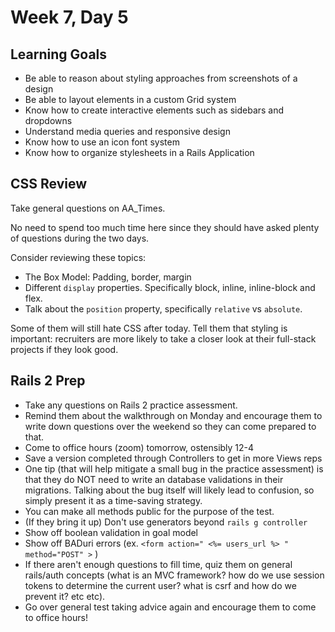 # Week 7, Day 5

## Learning Goals
- Be able to reason about styling approaches from screenshots of a design
- Be able to layout elements in a custom Grid system
- Know how to create interactive elements such as sidebars and dropdowns
- Understand media queries and responsive design
- Know how to use an icon font system
- Know how to organize stylesheets in a Rails Application

## CSS Review

Take general questions on AA_Times. 

No need to spend too much time here since they should have asked plenty of questions during the two days. 

Consider reviewing these topics:
- The Box Model: Padding, border, margin
- Different `display` properties. Specifically block, inline, inline-block and flex. 
- Talk about the `position` property, specifically `relative` vs `absolute`.

Some of them will still hate CSS after today. Tell them that styling is important: recruiters are more likely to take a closer look at their full-stack projects if they look good.

## Rails 2 Prep

- Take any questions on Rails 2 practice assessment. 
- Remind them about the walkthrough on Monday and encourage them to write down questions over the weekend so they can come prepared to that.
- Come to office hours (zoom) tomorrow, ostensibly 12-4 
- Save a version completed through Controllers to get in more Views reps
- One tip (that will help mitigate a small bug in the practice assessment) is that they do NOT need to write an database validations in their migrations. Talking about the bug itself will likely lead to confusion, so simply present it as a time-saving strategy. 
- You can make all methods public for the purpose of the test.
- (If they bring it up) Don't use generators beyond `rails g controller`
- Show off boolean validation in goal model 
- Show off BADuri errors (ex. `<form action=" <%= users_url %> " method="POST" >` )
- If there aren't enough questions to fill time, quiz them on general rails/auth concepts (what is an MVC framework? how do we use session tokens to determine the current user? what is csrf and how do we prevent it? etc etc). 
- Go over general test taking advice again and encourage them to come to office hours! 

